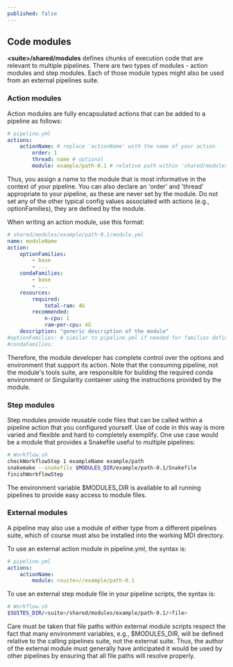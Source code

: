 ```yaml
---
published: false
---
```


## Code modules

**\<suite\>/shared/modules** defines chunks of execution code that are relevant 
to multiple pipelines. There are two types of modules - action modules 
and step modules. Each of those module types might also be used from 
an external pipelines suite.

### Action modules

Action modules are fully encapsulated actions that can be added to a 
pipeline as follows:

```yml
# pipeline.yml
actions:
    actionName: # replace 'actionName' with the name of your action
        order: 1
        thread: name # optional
        module: example/path-0.1 # relative path within 'shared/modules'
```

Thus, you assign a name to the module that is most informative in
the context of your pipeline. You can also declare an 'order' and
'thread' appropriate to your pipeline, as these are never set by
the module. Do not set any of the other typical config values
associated with actions (e.g., optionFamilies), they are defined
by the module.

When writing an action module, use this format:

```yml
# shared/modules/example/path-0.1/module.yml
name: moduleName
action:
    optionFamilies:
        - base
        - ...
    condaFamilies: 
        - base
        - ...        
    resources:
        required:
            total-ram: 4G
        recommended: 
            n-cpu: 1
            ram-per-cpu: 4G   
    description: "generic description of the module"
#optionFamilies: # similar to pipeline.yml if needed for families defined by the module
#condaFamilies: 
```

Therefore, the module developer has complete control over 
the options and environment that support its action. Note that the 
consuming pipeline, not the module's tools suite, are responsible for 
building the required conda environment or Singularity container
using the instructions provided by the module.

### Step modules

Step modules provide reusable code files that can be called
within a pipeline action that you configured yourself. Use of code in this 
way is more varied and flexible and hard to completely exemplify. One use
case would be a module that provides a Snakefile useful to multiple pipelines:

```bash
# Workflow.sh
checkWorkflowStep 1 exampleName example/path
snakemake --snakefile $MODULES_DIR/example/path-0.1/Snakefile
finishWorkflowStep
```

The environment variable $MODULES_DIR is available to all running pipelines 
to provide easy access to module files.

### External modules

A pipeline may also use a module of either type from a different pipelines suite,
which of course must also be installed into the working MDI directory.

To use an external action module in pipeline.yml, the syntax is:

```yml
# pipeline.yml
actions:
    actionName:
        module: <suite>//example/path-0.1 
```

To use an external step module file in your pipeline scripts, the syntax is:

```bash
# Workflow.sh
$SUITES_DIR/<suite>/shared/modules/example/path-0.1/<file>
```

Care must be taken that file paths within external module scripts respect the fact 
that many environment variables, e.g., $MODULES_DIR, will be defined 
relative to the calling pipelines suite, not the external suite. Thus, the 
author of the external module must generally have anticipated it would be
used by other pipelines by ensuring that all file paths will resolve properly.
